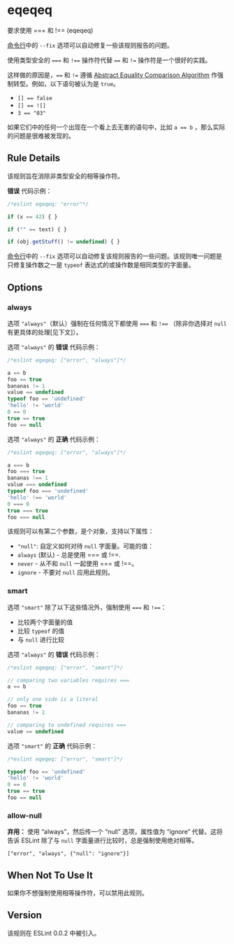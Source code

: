 # eqeqeq

要求使用 === 和 !== (eqeqeq)

[命令行](../user-guide/command-line-interface#fixing-problems)中的 `--fix` 选项可以自动修复一些该规则报告的问题。

使用类型安全的 `===` 和 `!==` 操作符代替 `==` 和 `!=` 操作符是一个很好的实践。

这样做的原因是，`==` 和 `!=` 遵循 [Abstract Equality Comparison Algorithm](https://www.ecma-international.org/ecma-262/5.1/#sec-11.9.3) 作强制转型。例如，以下语句被认为是 `true`。

*   `[] == false`
*   `[] == ![]`
*   `3 == "03"`

如果它们中的任何一个出现在一个看上去无害的语句中，比如 `a == b` ，那么实际的问题是很难被发现的。

Rule Details[](#rule-details)
-----------------------------

该规则旨在消除非类型安全的相等操作符。

**错误** 代码示例：

``` js
/*eslint eqeqeq: "error"*/

if (x == 42) { }

if ("" == text) { }

if (obj.getStuff() != undefined) { } 
```

[命令行](../user-guide/command-line-interface#fixing-problems)中的 `--fix` 选项可以自动修复该规则报告的一些问题。该规则唯一问题是只修复操作数之一是 `typeof` 表达式的或操作数是相同类型的字面量。

Options[](#options)
-------------------

### always[](#always)

选项 `"always"`（默认）强制在任何情况下都使用 `===` 和 `!==` （除非你选择对 `null` 有更具体的处理\[见下文\]）。

选项 `"always"` 的 **错误** 代码示例：

``` js
/*eslint eqeqeq: ["error", "always"]*/

a == b
foo == true
bananas != 1
value == undefined
typeof foo == 'undefined'
'hello' != 'world'
0 == 0
true == true
foo == null 
```

选项 `"always"` 的 **正确** 代码示例：

``` js
/*eslint eqeqeq: ["error", "always"]*/

a === b
foo === true
bananas !== 1
value === undefined
typeof foo === 'undefined'
'hello' !== 'world'
0 === 0
true === true
foo === null 
```

该规则可以有第二个参数，是个对象，支持以下属性：

*   `"null"`: 自定义如何对待 `null` 字面量。可能的值：
*   `always` (默认) - 总是使用 === 或 !==.
*   `never` - 从不和 `null` 一起使用 === 或 !==。
*   `ignore` - 不要对 `null` 应用此规则。

### smart[](#smart)

选项 `"smart"` 除了以下这些情况外，强制使用 `===` 和 `!==`：

*   比较两个字面量的值
*   比较 `typeof` 的值
*   与 `null` 进行比较

选项 `"always"` 的 **错误** 代码示例：

``` js
/*eslint eqeqeq: ["error", "smart"]*/

// comparing two variables requires ===
a == b

// only one side is a literal
foo == true
bananas != 1

// comparing to undefined requires ===
value == undefined 
```

选项 `"smart"` 的 **正确** 代码示例：

``` js
/*eslint eqeqeq: ["error", "smart"]*/

typeof foo == 'undefined'
'hello' != 'world'
0 == 0
true == true
foo == null 
```

### allow-null[](#allow-null)

**弃用：** 使用 “always”，然后传一个 “null” 选项，属性值为 “ignore” 代替。这将告诉 ESLint 除了与 `null` 字面量进行比较时，总是强制使用绝对相等。

```
["error", "always", {"null": "ignore"}] 
```

When Not To Use It[](#when-not-to-use-it)
-----------------------------------------

如果你不想强制使用相等操作符，可以禁用此规则。

Version[](#version)
-------------------

该规则在 ESLint 0.0.2 中被引入。

